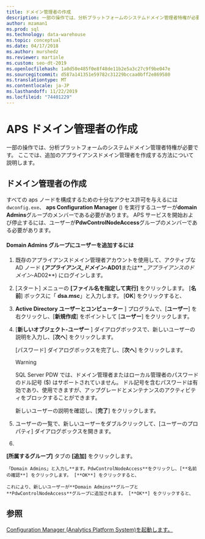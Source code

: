 ```yaml
---
title: ドメイン管理者の作成
description: 一部の操作では、分析プラットフォームのシステムドメイン管理者特権が必要です。 ここでは、追加のアプライアンスドメイン管理者を作成する方法について説明します。
author: mzaman1
ms.prod: sql
ms.technology: data-warehouse
ms.topic: conceptual
ms.date: 04/17/2018
ms.author: murshedz
ms.reviewer: martinle
ms.custom: seo-dt-2019
ms.openlocfilehash: 1a0d50e485f0e8f48de11b2e5a3c27c9f9be047e
ms.sourcegitcommit: d587a141351e59782c31229bccaa0bff2e869580
ms.translationtype: MT
ms.contentlocale: ja-JP
ms.lasthandoff: 11/22/2019
ms.locfileid: "74401229"
---
```

# <a name="create-an-aps-domain-administrator"></a>APS ドメイン管理者の作成
一部の操作では、分析プラットフォームのシステムドメイン管理者特権が必要です。 ここでは、追加のアプライアンスドメイン管理者を作成する方法について説明します。  
  
## <a name="create-a-domain-administrator"></a>ドメイン管理者の作成  
すべての aps ノードを構成するための十分なアクセス許可を与えるには`dwconfig.exe`、 **aps Configuration Manager** () を実行するユーザーが**domain Admins**グループのメンバーである必要があります。 APS サービスを開始および停止するには、ユーザーが**PdwControlNodeAccess**グループのメンバーである必要があります。  
  
#### <a name="to-add-a-user-to-the-domain-admins-group"></a>Domain Admins グループにユーザーを追加するには  
  
1.  既存のアプライアンスドメイン管理者アカウントを使用して、アクティブな AD ノード **(_アプライアンス\_ドメイン_-AD01**または** _\_アプライアンスのドメイン_-AD02**) にログインします。  
  
2.  [スタート] メニューの **[ファイル名を指定して実行]** をクリックします。 [**名前**] ボックスに「 **dsa.msc**」と入力します。 [**OK**] をクリックすると、  
  
3.  **Active Directory ユーザーとコンピューター** ] プログラムで、[**ユーザー**] を右クリックし、[**新規作成**] をポイントして [**ユーザー**] をクリックします。  
  
4.  [**新しいオブジェクト-ユーザー** ] ダイアログボックスで、新しいユーザーの説明を入力し、[**次へ**] をクリックします。  
  
    [パスワード] ダイアログボックスを完了し、[**次へ**] をクリックします。  
  
    > [!WARNING]  
    > SQL Server PDW では、ドメイン管理者またはローカル管理者のパスワードのドル記号 ($) はサポートされていません。 ドル記号を含むパスワードは有効であり、使用できますが、アップグレードとメンテナンスのアクティビティをブロックすることができます。  
  
    新しいユーザーの説明を確認し、[**完了**] をクリックします。  
  
5.  ユーザーの一覧で、新しいユーザーをダブルクリックして、[ユーザーのプロパティ] ダイアログボックスを開きます。  
  
6.  
  **[所属するグループ]** タブの **[追加]** をクリックします。  
  
    「Domain Admins」と入力し**ます。PdwControlNodeAccess**をクリックし、[**名前の確認**] をクリックします。 [**OK**] をクリックすると、  
  
    これにより、新しいユーザーが**Domain Admins**グループと**PdwControlNodeAccess**グループに追加されます。 [**OK**] をクリックすると、  
  
## <a name="see-also"></a>参照  
[Configuration Manager &#40;Analytics Platform System&#41;を起動します。](launch-the-configuration-manager.md)  
  
